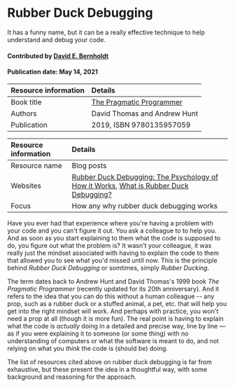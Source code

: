 # Rubber Duck Debugging

<!-- deck text start -->
It has a funny name, but it can be a really effective technique to help understand and debug your code.
<!-- deck text end --> 

#### Contributed by [David E. Bernholdt](http://github.com/bernhold "David E. Bernholdt")
#### Publication date: May 14, 2021

Resource information | Details
:--- | :--- 
Book title| [The Pragmatic Programmer](https://pragprog.com/titles/tpp20/the-pragmatic-programmer-20th-anniversary-edition/)
Authors | David Thomas and Andrew Hunt
Publication | 2019, ISBN 9780135957059

Resource information | Details
:--- | :--- 
Resource name | Blog posts
Websites | [Rubber Duck Debugging: The Psychology of How it Works](https://www.thoughtfulcode.com/rubber-duck-debugging-psychology/), [What is Rubber Duck Debugging?](https://www.kenzie.academy/blog/what-is-rubber-duck-debugging/)
Focus | How any why rubber duck debugging works

Have you ever had that experience where you're having a problem with your code and you can't figure it out.  You ask a colleague to to help you.  And as soon as you start explaining to them what the code is supposed to do, you figure out what the problem is?  It wasn't your colleague, it was really just the mindset associated with having to explain the code to them that allowed you to see what you'd missed until now.  This is the principle behind *Rubber Duck Debugging* or somtimes, simply *Rubber Ducking*.

The term dates back to Andrew Hunt and David Thomas's 1999 book *The Pragmatic Programmer* (recently updated for its 20th anniversary).  And it refers to the idea that you can do this without a human colleague -- any prop, such as a rubber duck or a stuffed animal, a pet, etc. that will help you get into the right mindset will work.  And perhaps with practice, you won't need a prop at all (though it is more fun).  The real point is having to explain what the code is *actually* doing in a detailed and precise way, line by line — as if you were explaining it to someone (or some thing) with no understanding of computers or what the software is meant to do, and not relying on what you *think* the code is (should be) doing.

The list of resources cited above on rubber duck debugging is far from exhaustive, but these present the idea in a thoughtful way, with some background and reasoning for the approach.

<!---
Publish: preview
Pinned: no
RSS update: 2021-05-14
Topics: debugging, personal productivity and sustainability
--->

